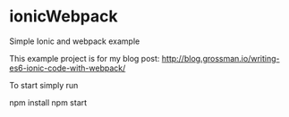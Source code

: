 # ionicWebpack

Simple Ionic and webpack example

This example project is for my blog post: http://blog.grossman.io/writing-es6-ionic-code-with-webpack/

To start simply run

npm install
npm start
